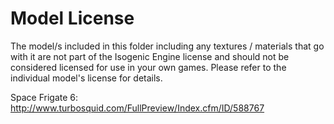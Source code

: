 # Model License
The model/s included in this folder including any textures / materials that go with it are not part of the Isogenic
Engine license and should not be considered licensed for use in your own games. Please refer to the individual model's
license for details.

Space Frigate 6: http://www.turbosquid.com/FullPreview/Index.cfm/ID/588767